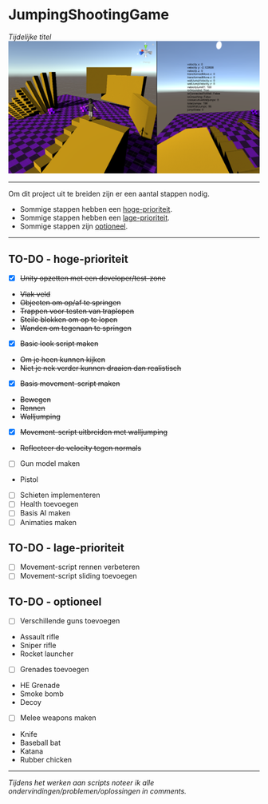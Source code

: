 # JumpingShootingGame
*Tijdelijke titel*
![Screenshot vanuit Unity](https://raw.githubusercontent.com/Rowan-Mulder/JumpingShootingGame/master/Assets/Screenshots/Screenshot1.png)

---

Om dit project uit te breiden zijn er een aantal stappen nodig.
* Sommige stappen hebben een [hoge-prioriteit](https://github.com/Rowan-Mulder/JumpingShootingGame/blob/master/README.md#to-do---hoge-prioriteit).
* Sommige stappen hebben een [lage-prioriteit](https://github.com/Rowan-Mulder/JumpingShootingGame/blob/master/README.md#to-do---lage-prioriteit).
* Sommige stappen zijn [optioneel](https://github.com/Rowan-Mulder/JumpingShootingGame/blob/master/README.md#to-do---optioneel).

---

## TO-DO - hoge-prioriteit
- [x] ~~Unity opzetten met een developer/test-zone~~
* ~~Vlak veld~~
* ~~Objecten om op/af te springen~~
* ~~Trappen voor testen van traplopen~~
* ~~Steile blokken om op te lopen~~
* ~~Wanden om tegenaan te springen~~
- [x] ~~Basic look script maken~~
* ~~Om je heen kunnen kijken~~
* ~~Niet je nek verder kunnen draaien dan realistisch~~
- [x] ~~Basis movement-script maken~~
* ~~Bewegen~~
* ~~Rennen~~
* ~~Walljumping~~
- [x] ~~Movement-script uitbreiden met walljumping~~
* ~~Reflecteer de velocity tegen normals~~
- [ ] Gun model maken
* Pistol
- [ ] Schieten implementeren
- [ ] Health toevoegen
- [ ] Basis AI maken
- [ ] Animaties maken

## TO-DO - lage-prioriteit
- [ ] Movement-script rennen verbeteren
- [ ] Movement-script sliding toevoegen

## TO-DO - optioneel
- [ ] Verschillende guns toevoegen
* Assault rifle
* Sniper rifle
* Rocket launcher
- [ ] Grenades toevoegen
* HE Grenade
* Smoke bomb
* Decoy
- [ ] Melee weapons maken
* Knife
* Baseball bat
* Katana
* Rubber chicken

---

*Tijdens het werken aan scripts noteer ik alle ondervindingen/problemen/oplossingen in comments.*
